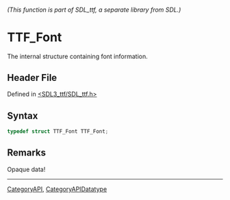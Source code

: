 ###### (This function is part of SDL_ttf, a separate library from SDL.)
# TTF_Font

The internal structure containing font information.

## Header File

Defined in [<SDL3_ttf/SDL_ttf.h>](https://github.com/libsdl-org/SDL_ttf/blob/main/include/SDL3_ttf/SDL_ttf.h)

## Syntax

```c
typedef struct TTF_Font TTF_Font;
```

## Remarks

Opaque data!

----
[CategoryAPI](CategoryAPI), [CategoryAPIDatatype](CategoryAPIDatatype)

